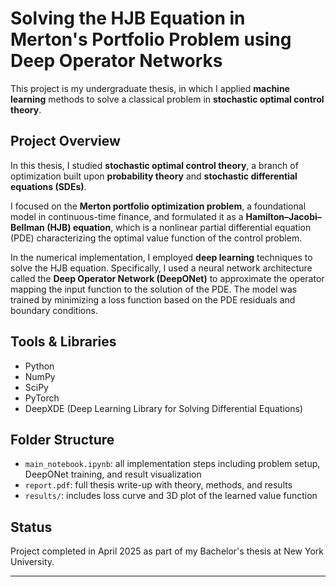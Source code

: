 # Solving the HJB Equation in Merton's Portfolio Problem using Deep Operator Networks

This project is my undergraduate thesis, in which I applied **machine learning** methods to solve a classical problem in **stochastic optimal control theory**.

## Project Overview

In this thesis, I studied **stochastic optimal control theory**, a branch of optimization built upon **probability theory** and **stochastic differential equations (SDEs)**. 

I focused on the **Merton portfolio optimization problem**, a foundational model in continuous-time finance, and formulated it as a **Hamilton–Jacobi–Bellman (HJB) equation**, which is a nonlinear partial differential equation (PDE) characterizing the optimal value function of the control problem.

In the numerical implementation, I employed **deep learning** techniques to solve the HJB equation. Specifically, I used a neural network architecture called the **Deep Operator Network (DeepONet)** to approximate the operator mapping the input function to the solution of the PDE. The model was trained by minimizing a loss function based on the PDE residuals and boundary conditions.

## Tools & Libraries

- Python  
- NumPy  
- SciPy  
- PyTorch  
- DeepXDE (Deep Learning Library for Solving Differential Equations)

## Folder Structure

- `main_notebook.ipynb`: all implementation steps including problem setup, DeepONet training, and result visualization
- `report.pdf`: full thesis write-up with theory, methods, and results
- `results/`: includes loss curve and 3D plot of the learned value function


## Status

Project completed in April 2025 as part of my Bachelor's thesis at New York University.

---

